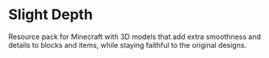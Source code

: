 # Slight Depth
Resource pack for Minecraft with 3D models that add extra smoothness and details to blocks and items, while staying faithful to the original designs.
